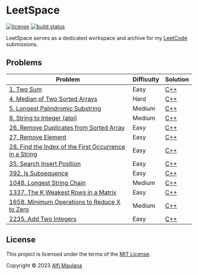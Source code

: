 # LeetSpace

[![license](https://img.shields.io/github/license/threeal/leetspace?style=flat-square)](./LICENSE)
[![build status](https://img.shields.io/github/actions/workflow/status/threeal/leetspace/ci.yaml?branch=main&style=flat-square)](https://github.com/threeal/leetspace/actions/workflows/ci.yaml)

LeetSpace serves as a dedicated workspace and archive for my [LeetCode](https://leetcode.com) submissions.

## Problems

| Problem | Difficulty | Solution |
|---|---|---|
| [1. Two Sum](https://leetcode.com/problems/two-sum) | Easy | [C++](./problems/problem-1/cpp/solution.cpp) |
| [4. Median of Two Sorted Arrays](https://leetcode.com/problems/median-of-two-sorted-arrays) | Hard | [C++](./problems/problem-4/cpp/solution.cpp) |
| [5. Longest Palindromic Substring](https://leetcode.com/problems/longest-palindromic-substring) | Medium | [C++](./problems/problem-5/cpp/solution.cpp) |
| [8. String to Integer (atoi)](https://leetcode.com/problems/string-to-integer-atoi) | Medium | [C++](./problems/problem-8/cpp/solution.cpp) |
| [26. Remove Duplicates from Sorted Array](https://leetcode.com/problems/remove-duplicates-from-sorted-array) | Easy | [C++](./problems/problem-26/cpp/solution.cpp) |
| [27. Remove Element](https://leetcode.com/problems/remove-element) | Easy | [C++](./problems/problem-27/cpp/solution.cpp) |
| [28. Find the Index of the First Occurrence in a String](https://leetcode.com/problems/find-the-index-of-the-first-occurrence-in-a-string) | Easy | [C++](./problems/problem-28/cpp/solution.cpp) |
| [35. Search Insert Position](https://leetcode.com/problems/search-insert-position) | Easy | [C++](./problems/problem-35/cpp/solution.cpp) |
| [392. Is Subsequence](https://leetcode.com/problems/is-subsequence) | Easy | [C++](./problems/problem-392/cpp/solution.cpp) |
| [1048. Longest String Chain](https://leetcode.com/problems/longest-string-chain) | Medium | [C++](./problems/problem-1048/cpp/solution.cpp) |
| [1337. The K Weakest Rows in a Matrix](https://leetcode.com/problems/the-k-weakest-rows-in-a-matrix) | Easy | [C++](./problems/problem-1337/cpp/solution.cpp) |
| [1658. Minimum Operations to Reduce X to Zero](https://leetcode.com/problems/minimum-operations-to-reduce-x-to-zero) | Medium | [C++](./problems/problem-1658/cpp/solution.cpp) |
| [2235. Add Two Integers](https://leetcode.com/problems/add-two-integers) | Easy | [C++](./problems/problem-2235/cpp/solution.cpp) |

## License

This project is licensed under the terms of the [MIT License](./LICENSE).

Copyright © 2023 [Alfi Maulana](https://github.com/threeal)
